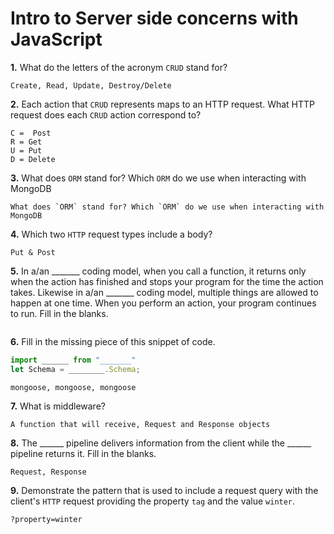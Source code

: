 # Intro to Server side concerns with JavaScript

**1.** What do the letters of the acronym `CRUD` stand for?
<!-- enter you answer in the space below -->
```
Create, Read, Update, Destroy/Delete

```
**2.** Each action that `CRUD` represents maps to an HTTP request. What HTTP request does each `CRUD` action correspond to?
<!-- enter you answer in the space below -->
```
C =  Post
R = Get
U = Put
D = Delete

```
**3.** What does `ORM` stand for? Which `ORM` do we use when interacting with MongoDB
<!-- enter you answer in the space below -->
```
What does `ORM` stand for? Which `ORM` do we use when interacting with MongoDB

```
**4.** Which two `HTTP` request types include a body?
<!-- enter you answer in the space below -->
```
Put & Post

```
**5.** In a/an _______ coding model, when you call a function, it returns only when the action has finished and stops your program for the time the action takes. Likewise in a/an _______ coding model, multiple things are allowed to happen at one time. When you perform an action, your program continues to run.  Fill in the blanks.
<!-- enter you answer in the space below -->
```

```

**6.** Fill in the missing piece of this snippet of code.
```js
import ______ from "_______"
let Schema = ________.Schema;
```
<!-- enter you answer in the space below -->
```
mongoose, mongoose, mongoose
```
**7.** What is middleware?
<!-- enter you answer in the space below -->
```
A function that will receive, Request and Response objects

```
**8.** The ______ pipeline delivers information from the client while the ______ pipeline returns it. Fill in the blanks. 
<!-- enter you answer in the space below -->
```
Request, Response
```
**9.** 
Demonstrate the pattern that is used to include a request query with the client's `HTTP` request providing the property `tag` and the value `winter`.
<!-- enter you answer in the space below -->
```
?property=winter
```